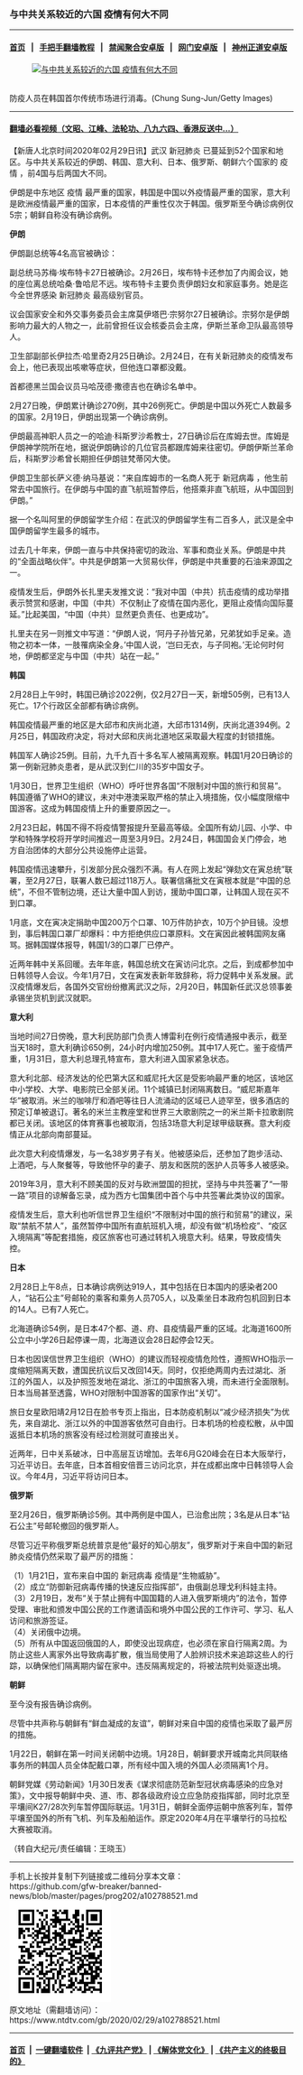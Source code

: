 ### 与中共关系较近的六国 疫情有何大不同
------------------------

#### [首页](https://github.com/gfw-breaker/banned-news/blob/master/README.md) &nbsp;&nbsp;|&nbsp;&nbsp; [手把手翻墙教程](https://github.com/gfw-breaker/guides/wiki) &nbsp;&nbsp;|&nbsp;&nbsp; [禁闻聚合安卓版](https://github.com/gfw-breaker/bn-android) &nbsp;&nbsp;|&nbsp;&nbsp; [网门安卓版](https://github.com/oGate2/oGate) &nbsp;&nbsp;|&nbsp;&nbsp; [神州正道安卓版](https://github.com/SzzdOgate/update) 



<div><div class="featured_image">
 <a href="https://i.ntdtv.com/assets/uploads/2020/02/2002260707131758-600x400.jpg" target="_blank">
  <figure>
   <img alt="与中共关系较近的六国 疫情有何大不同" src="https://i.ntdtv.com/assets/uploads/2020/02/2002260707131758-600x400.jpg"/>
  </figure><br/>
 </a>
 <span class="caption">
  防疫人员在韩国首尔传统市场进行消毒。(Chung Sung-Jun/Getty Images)
 </span>
</div>
</div><hr/>

#### [翻墙必看视频（文昭、江峰、法轮功、八九六四、香港反送中...）](https://github.com/gfw-breaker/banned-news/blob/master/pages/link3.md)

<div><div class="post_content" itemprop="articleBody">
 <p>
  【新唐人北京时间2020年02月29日讯】武汉
  <ok href="https://www.ntdtv.com/gb/新冠肺炎.htm">
   新冠肺炎
  </ok>
  已蔓延到52个国家和地区。与中共关系较近的伊朗、韩国、意大利、日本、俄罗斯、朝鲜六个国家的
  <ok href="https://www.ntdtv.com/gb/疫情.htm">
   疫情
  </ok>
  ，前4国与后两国大不同。
 </p>
 <p>
  伊朗是中东地区
  <ok href="https://www.ntdtv.com/gb/疫情.htm">
   疫情
  </ok>
  最严重的国家，韩国是中国以外疫情最严重的国家，意大利是欧洲疫情最严重的国家，日本疫情的严重性仅次于韩国。俄罗斯至今确诊病例仅5宗；朝鲜自称没有确诊病例。
 </p>
 <p>
  <strong>
   伊朗
  </strong>
 </p>
 <p>
  伊朗副总统等4名高官被确诊：
 </p>
 <p>
  副总统马苏梅·埃布特卡27日被确诊。2月26日，埃布特卡还参加了内阁会议，她的座位离总统哈桑·鲁哈尼不远。埃布特卡主要负责伊朗妇女和家庭事务。她是迄今全世界感染
  <ok href="https://www.ntdtv.com/gb/新冠肺炎.htm">
   新冠肺炎
  </ok>
  最高级别官员。
 </p>
 <p>
  议会国家安全和外交事务委员会主席莫伊塔巴·宗努尔27日被确诊。宗努尔是伊朗影响力最大的人物之一，此前曾担任议会核委员会主席，伊斯兰革命卫队最高领导人。
 </p>
 <p>
  卫生部副部长伊拉杰·哈里奇2月25日确诊。2月24日，在有关新冠肺炎的疫情发布会上，他已表现出咳嗽等症状，但他连口罩都没戴。
 </p>
 <p>
  首都德黑兰国会议员马哈茂德·撒德吉也在确诊名单中。
 </p>
 <p>
  2月27日晚，伊朗累计确诊270例，其中26例死亡。伊朗是中国以外死亡人数最多的国家。2月19日，伊朗出现第一个确诊病例。
 </p>
 <p>
  伊朗最高神职人员之一的哈迪·科斯罗沙希教士，27日确诊后在库姆去世。库姆是伊朗神学院所在地，据说伊朗确诊的几位官员都跟库姆来往密切。伊朗伊斯兰革命后，科斯罗沙希曾长期担任伊朗驻梵蒂冈大使。
 </p>
 <p>
  伊朗卫生部长萨义德·纳马基说：“来自库姆市的一名商人死于
  <ok href="https://www.ntdtv.com/gb/新冠病毒.htm">
   新冠病毒
  </ok>
  ，他生前常去中国旅行。在伊朗与中国的直飞航班暂停后，他搭乘非直飞航班，从中国回到伊朗。”
 </p>
 <p>
  据一个名叫阿里的伊朗留学生介绍：在武汉的伊朗留学生有二百多人，武汉是全中国伊朗留学生最多的城市。
 </p>
 <p>
  过去几十年来，伊朗一直与中共保持密切的政治、军事和商业关系。伊朗是中共的“全面战略伙伴”。中共是伊朗第一大贸易伙伴，伊朗是中共重要的石油来源国之一。
 </p>
 <p>
  疫情发生后，伊朗外长扎里夫发推文说：“我对中国（中共）抗击疫情的成功举措表示赞赏和感谢，中国（中共）不仅制止了疫情在国内恶化，更阻止疫情向国际蔓延。”比起美国，“中国（中共）显然更负责任、也更成功”。
 </p>
 <p>
  扎里夫在另一则推文中写道：“伊朗人说，‘阿丹子孙皆兄弟，兄弟犹如手足亲。造物之初本一体，一肢罹病染全身。’中国人说，‘岂曰无衣，与子同袍。’无论何时何地，伊朗都坚定与中国（中共）站在一起。”
 </p>
 <p>
  <strong>
   韩国
  </strong>
 </p>
 <p>
  2月28日上午9时，韩国已确诊2022例，仅2月27日一天，新增505例，已有13人死亡。17个行政区全部都有确诊病例。
 </p>
 <p>
  韩国疫情最严重的地区是大邱市和庆尚北道，大邱市1314例，庆尚北道394例。2月25日，韩国政府决定，将对大邱和庆尚北道地区采取最大程度的封锁措施。
 </p>
 <p>
  韩国军人确诊25例。目前，九千九百十多名军人被隔离观察。韩国1月20日确诊的第一例新冠肺炎患者，是从武汉到仁川的35岁中国女子。
 </p>
 <p>
  1月30日，世界卫生组织（WHO）呼吁世界各国“不限制对中国的旅行和贸易”。韩国遵循了WHO的建议，未对中港澳采取严格的禁止入境措施，仅小幅度限缩中国游客。这成为韩国疫情上升的重要原因之一。
 </p>
 <p>
  2月23日起，韩国不得不将疫情警报提升至最高等级。全国所有幼儿园、小学、中学和特殊学校将开学时间推迟一周至3月9日。2月24日，韩国国会关门停会，地方自治团体的大部分公共设施停止运营。
 </p>
 <p>
  韩国疫情迅速攀升，引发部分民众强烈不满。有人在网上发起“弹劾文在寅总统”联署，至2月27日，联署人数已超过118万人。联署信痛批文在寅根本就是“中国的总统”，不但不管制边境，还让大量中国人到访，援助中国口罩，让韩国人现在买不到口罩。
 </p>
 <p>
  1月底，文在寅决定捐助中国200万个口罩、10万件防护衣，10万个护目镜。没想到，事后韩国口罩厂却爆料：中方拒绝供应口罩原料。文在寅因此被韩国网友痛骂。据韩国媒体报导，韩国1/3的口罩厂已停产。
 </p>
 <p>
  近两年韩中关系回暖。去年年底，韩国总统文在寅访问北京。之后，到成都参加中日韩领导人会议。今年1月7日，文在寅发表新年致辞称，将力促韩中关系发展。武汉疫情爆发后，各国外交官纷纷撤离武汉之际，2月20日，韩国新任武汉总领事姜承锡坐货机到武汉就职。
 </p>
 <p>
  <strong>
   意大利
  </strong>
 </p>
 <p>
  当地时间27日傍晚，意大利民防部门负责人博雷利在例行疫情通报中表示，截至当天18时，意大利确诊650例，24小时内增加250例。其中17人死亡。鉴于疫情严重，1月31日，意大利总理孔特宣布，意大利进入国家紧急状态。
 </p>
 <p>
  意大利北部、经济发达的伦巴第大区和威尼托大区是受影响最严重的地区，该地区中小学校、大学、电影院已全部关闭。11个城镇已封闭隔离数日。“威尼斯嘉年华”被取消。米兰的咖啡厅和酒吧等往日人流涌动的区域已人迹罕至，很多酒店的预定订单被退订。著名的米兰主教座堂和世界三大歌剧院之一的米兰斯卡拉歌剧院都已关闭。该地区的体育赛事也被取消，包括3场意大利足球甲级联赛。意大利疫情正从北部向南部蔓延。
 </p>
 <p>
  此次意大利疫情爆发，与一名38岁男子有关。他被感染后，还参加了跑步活动、上酒吧，与人聚餐等，导致他怀孕的妻子、朋友和医院的医护人员等多人被感染。
 </p>
 <p>
  2019年3月，意大利不顾美国的反对与欧洲盟国的担扰，坚持与中共签署了“一带一路”项目的谅解备忘录，成为西方七国集团中首个与中共签署此类协议的国家。
 </p>
 <p>
  疫情发生后，意大利也听信世界卫生组织“不限制对中国的旅行和贸易”的建议，采取“禁航不禁人”，虽然暂停中国所有直航班机入境，却没有做“机场检疫”、“疫区入境隔离”等配套措施，疫区旅客也可通过转机入境意大利。结果，导致疫情失控。
 </p>
 <p>
  <strong>
   日本
  </strong>
 </p>
 <p>
  2月28日上午8点，日本确诊病例达919人，其中包括在日本国内的感染者200人，“钻石公主”号邮轮的乘客和乘务人员705人，以及乘坐日本政府包机回到日本的14人。已有7人死亡。
 </p>
 <p>
  北海道确诊54例，是日本47个都、道、府、县疫情最严重的区域。北海道1600所公立中小学26日起停课一周，北海道议会28日起停会12天。
 </p>
 <p>
  日本也因误信世界卫生组织（WHO）的建议而轻视疫情危险性，遵照WHO指示一度缩短隔离天数，遭国民抗议后又改回14天。同时，仅拒绝两周内去过湖北、浙江的外国人，以及护照签发地在湖北、浙江的中国旅客入境，而未进行全面限制。日本当局甚至透露，WHO对限制中国游客的国家作出“关切”。
 </p>
 <p>
  旅日女星欧阳靖2月12日在脸书专页上指出，日本防疫机制以“减少经济损失”为优先，来自湖北、浙江以外的中国游客依然可自由行。日本机场的检疫松散，从中国返抵日本机场的旅客没有经过检测就可直接出关。
 </p>
 <p>
  近两年，日中关系破冰，日中高层互访增加。去年6月G20峰会在日本大阪举行，习近平访日。去年底，日本首相安倍晋三访问北京，并在成都出席中日韩领导人会议。今年4月，习近平将访问日本。
 </p>
 <p>
  <strong>
   俄罗斯
  </strong>
 </p>
 <p>
  至2月26日，俄罗斯确诊5例。其中两例是中国人，已治愈出院；3名是从日本“钻石公主”号邮轮撤回的俄罗斯人。
 </p>
 <p>
  尽管习近平称俄罗斯总统普京是他“最好的知心朋友”，俄罗斯对于来自中国的新冠肺炎疫情仍然采取了最严厉的措施：
 </p>
 <p>
  （1）1月21日，宣布来自中国的
  <ok href="https://www.ntdtv.com/gb/新冠病毒.htm">
   新冠病毒
  </ok>
  疫情是“生物威胁”。
  <br/>
  （2）成立“防御新冠病毒传播的快速反应指挥部”，由俄副总理戈利科娃主持。
  <br/>
  （3）2月19日，发布“关于禁止拥有中国国籍的人进入俄罗斯境内”的法令，暂停受理、审批和颁发中国公民的工作邀请函和境外中国公民的工作许可、学习、私人访问和旅游签证。
  <br/>
  （4）关闭俄中边境。
  <br/>
  （5）所有从中国返回俄国的人，即使没出现病症，也必须在家自行隔离2周。为防止这些人离家外出导致病毒扩散，俄当局使用了人脸辨识技术来追踪这些人的行踪，以确保他们隔离期内留在家中。违反隔离规定的，将被法院判处驱逐出境。
 </p>
 <p>
  <strong>
   朝鲜
  </strong>
 </p>
 <p>
  至今没有报告确诊病例。
 </p>
 <p>
  尽管中共声称与朝鲜有“鲜血凝成的友谊”，朝鲜对来自中国的疫情也采取了最严厉的措施。
 </p>
 <p>
  1月22日，朝鲜在第一时间关闭朝中边境。1月28日，朝鲜要求开城南北共同联络事务所的韩国人员全体配戴口罩，所有经中国入境的外国人必须隔离1个月。
 </p>
 <p>
  朝鲜党媒《劳动新闻》1月30日发表《谋求彻底防范新型冠状病毒感染的应急对策》，文中报导朝鲜中央、道、市、郡各级政府设立应急防疫指挥部，同时北京至平壤间K27/28次列车暂停国际联运。1月31日，朝鲜全面停运朝中旅客列车，暂停平壤至国外的所有飞机、列车及船舶运作。原定2020年4月在平壤举行的马拉松大赛被取消。
 </p>
 <p>
  （转自大纪元/责任编辑：王晓玉）
 </p>
 <div class="single_ad">
 </div>
</div>
</div>
<hr/>
手机上长按并复制下列链接或二维码分享本文章：<br/>
https://github.com/gfw-breaker/banned-news/blob/master/pages/prog202/a102788521.md <br/>
<a href='https://github.com/gfw-breaker/banned-news/blob/master/pages/prog202/a102788521.md'><img src='https://github.com/gfw-breaker/banned-news/blob/master/pages/prog202/a102788521.md.png'/></a> <br/>
原文地址（需翻墙访问）：https://www.ntdtv.com/gb/2020/02/29/a102788521.html


------------------------
#### [首页](https://github.com/gfw-breaker/banned-news/blob/master/README.md) &nbsp;|&nbsp; [一键翻墙软件](https://github.com/gfw-breaker/nogfw/blob/master/README.md) &nbsp;| [《九评共产党》](https://github.com/gfw-breaker/9ping.md/blob/master/README.md#九评之一评共产党是什么) | [《解体党文化》](https://github.com/gfw-breaker/jtdwh.md/blob/master/README.md) | [《共产主义的终极目的》](https://github.com/gfw-breaker/gczydzjmd.md/blob/master/README.md)


<img src='http://gfw-breaker.win/banned-news/pages/prog202/a102788521.md' width='0px' height='0px'/>